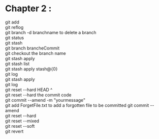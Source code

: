 # Chapter 2 :  

git add  
git reflog  
git branch -d branchname to delete a branch  
git status  
git stash  
git branch brancheCommit  
git checkout the branch name  
git stash apply  
git stash list  
git stash apply stash@{0}  
git log   
git stash apply  
git log  
git reset --hard HEAD ^  
git reset  --hard the commit code  
git commit --amend -m "yourmessage"  
git add ForgetFile.txt  to add a forgotten file to be committed 
git commit --amend   
git reset --hard  
git reset --mixed  
git reset --soft  
git revert  



